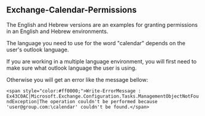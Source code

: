 ## Exchange-Calendar-Permissions

The English and Hebrew versions are an examples for granting permissions in an English and Hebrew environments.

The language you need to use for the word "calendar" depends on the user's outlook language.

If you are working in a multiple language environment, you will first need to make sure what outlook language the user is using.

Otherwise you will get an error like the message bellow: 

`<span style="color:#ff0000;">Write-ErrorMessage : Ex43C0AC|Microsoft.Exchange.Configuration.Tasks.ManagementObjectNotFoundException|The operation couldn't be performed because 'user@group.com:\calendar' couldn't be found.</span>`

